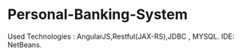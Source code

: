 # Personal-Banking-System
Used Technologies : AngularJS,Restful(JAX-RS),JDBC , MYSQL. IDE:  NetBeans.
